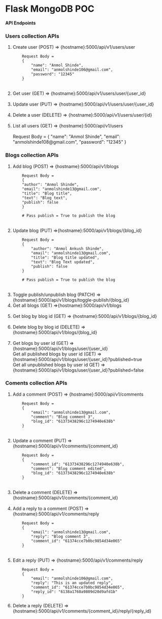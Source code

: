 # Flask MongoDB POC

**API Endpoints**

### Users collection APIs
<ol>
<li>Create user (POST) => {hostname}:5000/api/v1/users/user</li>

        Request Body =
        {
            "name": "Anmol Shinde",
            "email": "anmolshinde106@gmail.com",
            "password": "12345"
        }
<br>
<li>Get user (GET) => {hostname}:5000/api/v1/users/user/{user_id}</li>
<br>
<li>Update user (PUT) => {hostname}:5000/api/v1/users/user/{user_id}</li>
<br>
<li>Delete a user (DELETE) => {hostname}:5000/api/v1/users/user/{id}</li>
<br>
<li>List all users (GET) => {hostname}:5000/api/v1/users</li>
     <br>
        Request Body =
        {
            "name": "Anmol Shinde",
            "email": "anmolshinde108@gmail.com",
            "password": "12345"
        }
   
</ol>

### Blogs collection APIs

<ol>
<li>Add blog (POST) => {hostname}:5000/api/v1/blogs</li>
        
        Request Body =
        {
        "author": "Anmol Shinde",
        "email": "anmolshinde13@gmail.com",
        "title": "Blog title",
        "text": "Blog text",
        "publish": false
        }
        
        # Pass publish = True to publish the blog
<br>
<li>Update blog (PUT) =>{hostname}:5000/api/v1/blogs/{blog_id}</li>
        
        Request Body =
        {
            "author": "Anmol Ankush Shinde",
            "email": "anmolshinde13@gmail.com",
            "title": "Blog title updated",
            "text": "Blog Text updated",
            "publish": false
        }
        
        # Pass publish = True to publish the blog
<br>
<li>Toggle publish/unpublish blog (PATCH) => {hostname}:5000/api/v1/blogs/toggle-publish/{blog_id}</li>
<li>Get all blogs (GET) =>{hostname}:5000/api/v1/blogs</li>
<br>
<li>Get blog by blog id (GET) => {hostname}:5000/api/v1/blogs/{blog_id}</li>
<br>
<li>Delete blog by blog id (DELETE) => {hostname}:5000/api/v1/blogs/{blog_id}</li>
<br>
<li> Get blogs by user id (GET) => {hostname}:5000/api/v1/blogs/user/{user_id} <br> Get all published blogs by user id (GET) => {hostname}:5000/api/v1/blogs/user/{user_id}?published=true <br>Get all unpublished blogs by user id GET) => {hostname}:5000/api/v1/blogs/user/{user_id}?published=false</li>
</ol>

### Coments collection APIs

<ol>
<li>Add a comment (POST) => {hostname}:5000/api/v1/comments</li>

        Request Body = 
        {
            "email": "anmolshinde13@gmail.com",
            "comment": "Blog comment 3",
            "blog_id": "61373438296c1274940e638b"
        }

<br>
<li>Update a comment (PUT) => {hostname}:5000/api/v1/comments/{comment_id} </li>

        Request Body = 
        {
            "comment_id": "61373438296c1274940e638b",
            "comment": "Blog comment edited",
            "blog_id": "61373438296c1274940e638b"
        }

<br>
<li>Delete a comment (DELETE) => {hostname}:5000/api/v1/comments/{comment_id}</li>
<br>
<li>Add a reply to a comment (POST) => {hostname}:5000/api/v1/comments/reply</li>
        
        Request Body = 
        {
            "email": "anmolshinde13@gmail.com",
            "reply": "Blog comment 3",
            "comment_id": "61374cce7b0bc9854d34e065"
        }

<br>
<li>Edit a reply (PUT) => {hostname}:5000/api/v1/comments/reply</li>

        Request Body =
        {
            "email": "anmolshinde106@gmail.com",
            "reply": "This is an updated reply",
            "comment_id": "61374cce7b0bc9854d34e065",
            "reply_id": "6138a1760a9809d20d9afd1b"
        }

<li>Delete a reply (DELETE) => {hostname}:5000/api/v1/comments/{comment_id}/reply/{reply_id}</li>
</ol>
